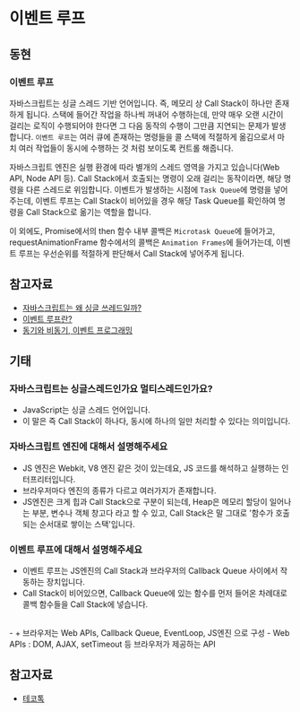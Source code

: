 # 이벤트 루프

## 동현

### 이벤트 루프

자바스크립트는 싱글 스레드 기반 언어입니다. 즉, 메모리 상 Call Stack이 하나만 존재하게 됩니다. 스택에 들어간 작업을 하나씩 꺼내어 수행하는데, 만약 매우 오랜 시간이 걸리는 로직이 수행되어야 한다면 그 다음 동작의 수행이 그만큼 지연되는 문제가 발생합니다. `이벤트 루프`는 여러 큐에 존재하는 명령들을 콜 스택에 적절하게 옮김으로서 마치 여러 작업들이 동시에 수행하는 것 처럼 보이도록 컨트롤 해줍니다.

자바스크립트 엔진은 실행 환경에 따라 별개의 스레드 영역을 가지고 있습니다(Web API, Node API 등). Call Stack에서 호출되는 명령이 오래 걸리는 동작이라면, 해당 명령을 다른 스레드로 위임합니다. 이벤트가 발생하는 시점에 `Task Queue`에 명령을 넣어주는데, 이벤트 루프는 Call Stack이 비어있을 경우 해당 Task Queue를 확인하여 명령을 Call Stack으로 옮기는 역할을 합니다.

이 외에도, Promise에서의 then 함수 내부 콜백은 `Microtask Queue`에 들어가고, requestAnimationFrame 함수에서의 콜백은 `Animation Frames`에 들어가는데, 이벤트 루프는 우선순위를 적절하게 판단해서 Call Stack에 넣어주게 됩니다.

## 참고자료

- [자바스크립트는 왜 싱글 쓰레드일까?](https://chanyeong.com/blog/post/44)
- [이벤트 루프란?](https://zereight.tistory.com/855)
- [동기와 비동기, 이벤트 프로그래밍](https://velog.io/@ongsim123/CS7-%EC%B9%B4%ED%8E%98-%EC%A3%BC%EB%AC%B8-%EC%9D%B4%EB%B2%A4%ED%8A%B8)



## 기태

### 자바스크립트는 싱글스레드인가요 멀티스레드인가요?

- JavaScript는 싱글 스레드 언어입니다.
- 이 말은 즉 Call Stack이 하나다, 동시에 하나의 일만 처리할 수 있다는 의미입니다.

### 자바스크립트 엔진에 대해서 설명해주세요

- JS 엔진은 Webkit, V8 엔진 같은 것이 있는데요, JS 코드를 해석하고 실행하는 인터프리터입니다.
- 브라우저마다 엔진의 종류가 다르고 여러가지가 존재합니다.
- JS엔진은 크게 힙과 Call Stack으로 구분이 되는데, Heap은 메모리 할당이 일어나는 부분, 변수나 객체 창고다 라고 할 수 있고, Call Stack은 말 그대로 '함수가 호출되는 순서대로 쌓이는 스택'입니다.

### 이벤트 루프에 대해서 설명해주세요

- 이벤트 루프는 JS엔진의 Call Stack과 브라우저의 Callback Queue 사이에서 작동하는 장치입니다.
- Call Stack이 비어있으면, Callback Queue에 있는 함수를 먼저 들어온 차례대로 콜백 함수들을 Call Stack에 넣습니다.

<br>
- + 브라우저는 Web APIs, Callback Queue, EventLoop, JS엔진 으로 구성
- Web APIs : DOM, AJAX, setTimeout 등 브라우저가 제공하는 API


## 참고자료
- [테코톡](https://www.youtube.com/watch?v=wcxWlyps4Vg)